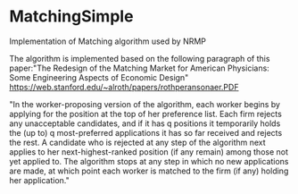 # MatchingSimple
Implementation of Matching algorithm used by NRMP

The algorithm is implemented based on the following paragraph of this paper:"The Redesign of the Matching Market for American Physicians: Some Engineering Aspects of Economic Design"
https://web.stanford.edu/~alroth/papers/rothperansonaer.PDF

"In the worker-proposing version of the algorithm, each worker begins by applying for the position at the top of her preference list. Each firm rejects any unacceptable candidates, and if it has q positions it temporarily holds the (up to) q most-preferred applications it has so far received and rejects the rest. A candidate who is rejected at any step of the algorithm next applies to her next-highest-ranked position (if any remain) among those not yet applied to. The algorithm stops at any step in which no new applications are made, at which point each worker is matched to the firm (if any) holding her application."
